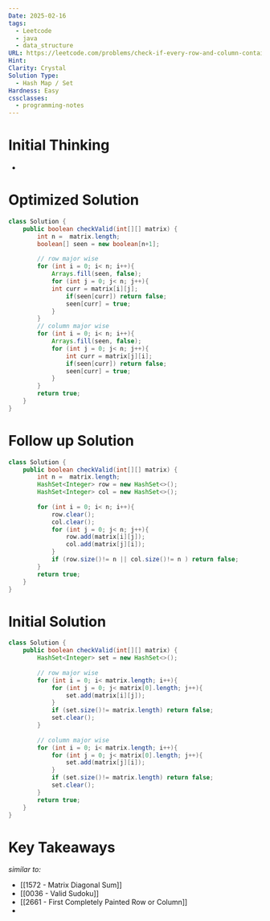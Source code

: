 ```yaml
---
Date: 2025-02-16
tags:
  - Leetcode
  - java
  - data_structure
URL: https://leetcode.com/problems/check-if-every-row-and-column-contains-all-numbers/description/
Hint: 
Clarity: Crystal
Solution Type:
  - Hash Map / Set
Hardness: Easy
cssclasses:
  - programming-notes
---
```

# Initial Thinking
- 
# Optimized Solution

```java title="Using a single Boolean Array"
class Solution {
    public boolean checkValid(int[][] matrix) {
        int n =  matrix.length;
        boolean[] seen = new boolean[n+1];
        
        // row major wise
        for (int i = 0; i< n; i++){
            Arrays.fill(seen, false);
            for (int j = 0; j< n; j++){
            int curr = matrix[i][j];
                if(seen[curr]) return false;
                seen[curr] = true;
            }
        }
        // column major wise
        for (int i = 0; i< n; i++){
            Arrays.fill(seen, false);
            for (int j = 0; j< n; j++){
                int curr = matrix[j][i];
                if(seen[curr]) return false;
                seen[curr] = true;
            }
        }
        return true;
    }
}
```
# Follow up Solution

```java title="Using a single loop and 2 hash sets"
class Solution {
    public boolean checkValid(int[][] matrix) {
        int n =  matrix.length;
        HashSet<Integer> row = new HashSet<>();
        HashSet<Integer> col = new HashSet<>();
		
        for (int i = 0; i< n; i++){
            row.clear();
            col.clear();
            for (int j = 0; j< n; j++){
                row.add(matrix[i][j]);
                col.add(matrix[j][i]);
            }
            if (row.size()!= n || col.size()!= n ) return false;
        }
        return true;
    }
}
```
# Initial Solution
```java title="Brute Force"
class Solution {
    public boolean checkValid(int[][] matrix) {
        HashSet<Integer> set = new HashSet<>();
		
        // row major wise
        for (int i = 0; i< matrix.length; i++){
            for (int j = 0; j< matrix[0].length; j++){
                set.add(matrix[i][j]);
            }
            if (set.size()!= matrix.length) return false;
            set.clear();
        }
		
        // column major wise
        for (int i = 0; i< matrix.length; i++){
            for (int j = 0; j< matrix[0].length; j++){
                set.add(matrix[j][i]);
            }
            if (set.size()!= matrix.length) return false;
            set.clear();
        }
        return true;
    }
}
```
# Key Takeaways

*similar to:* 
- [[1572 - Matrix Diagonal Sum]]
- [[0036 - Valid Sudoku]]
- [[2661 - First Completely Painted Row or Column]]
- 